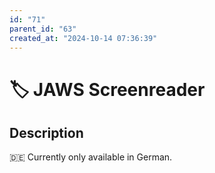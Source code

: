 ```yaml
---
id: "71"
parent_id: "63"
created_at: "2024-10-14 07:36:39"
---
```


# 🏷️ JAWS Screenreader

## Description

🇩🇪 Currently only available in German.
